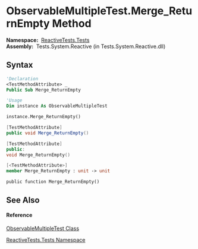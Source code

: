 # ObservableMultipleTest.Merge\_ReturnEmpty Method

**Namespace:**  [ReactiveTests.Tests](ReactiveTests.Tests\ReactiveTests.Tests.md)  
**Assembly:**  Tests.System.Reactive (in Tests.System.Reactive.dll)

## Syntax

```vb
'Declaration
<TestMethodAttribute> _
Public Sub Merge_ReturnEmpty
```

```vb
'Usage
Dim instance As ObservableMultipleTest

instance.Merge_ReturnEmpty()
```

```csharp
[TestMethodAttribute]
public void Merge_ReturnEmpty()
```

```c++
[TestMethodAttribute]
public:
void Merge_ReturnEmpty()
```

```fsharp
[<TestMethodAttribute>]
member Merge_ReturnEmpty : unit -> unit 
```

```jscript
public function Merge_ReturnEmpty()
```

## See Also

#### Reference

[ObservableMultipleTest Class](ObservableMultipleTest\ObservableMultipleTest.md)

[ReactiveTests.Tests Namespace](ReactiveTests.Tests\ReactiveTests.Tests.md)




